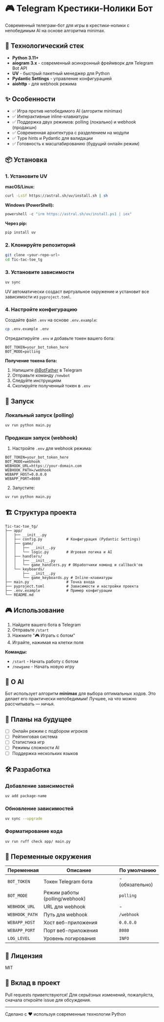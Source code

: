 # 🎮 Telegram Крестики-Нолики Бот

Современный телеграм-бот для игры в крестики-нолики с непобедимым AI на основе алгоритма minimax.

## 🚀 Технологический стек

- **Python 3.11+**
- **aiogram 3.x** - современный асинхронный фреймворк для Telegram Bot API
- **UV** - быстрый пакетный менеджер для Python
- **Pydantic Settings** - управление конфигурацией
- **aiohttp** - для webhook режима

## ✨ Особенности

- ✅ Игра против непобедимого AI (алгоритм minimax)
- ✅ Интерактивные inline-клавиатуры
- ✅ Поддержка двух режимов: polling (локально) и webhook (продакшн)
- ✅ Современная архитектура с разделением на модули
- ✅ Type hints и Pydantic для валидации
- ✅ Готовность к масштабированию (будущий онлайн режим)

## 📦 Установка

### 1. Установите UV

**macOS/Linux:**
```bash
curl -LsSf https://astral.sh/uv/install.sh | sh
```

**Windows (PowerShell):**
```powershell
powershell -c "irm https://astral.sh/uv/install.ps1 | iex"
```

**Через pip:**
```bash
pip install uv
```

### 2. Клонируйте репозиторий

```bash
git clone <your-repo-url>
cd Tic-tac-toe_tg
```

### 3. Установите зависимости

```bash
uv sync
```

UV автоматически создаст виртуальное окружение и установит все зависимости из `pyproject.toml`.

### 4. Настройте конфигурацию

Создайте файл `.env` на основе `.env.example`:

```bash
cp .env.example .env
```

Отредактируйте `.env` и добавьте токен вашего бота:

```env
BOT_TOKEN=your_bot_token_here
BOT_MODE=polling
```

**Получение токена бота:**
1. Напишите [@BotFather](https://t.me/BotFather) в Telegram
2. Отправьте команду `/newbot`
3. Следуйте инструкциям
4. Скопируйте полученный токен в `.env`

## 🎯 Запуск

### Локальный запуск (polling)

```bash
uv run python main.py
```

### Продакшн запуск (webhook)

1. Настройте `.env` для webhook режима:

```env
BOT_TOKEN=your_bot_token_here
BOT_MODE=webhook
WEBHOOK_URL=https://your-domain.com
WEBHOOK_PATH=/webhook
WEBAPP_HOST=0.0.0.0
WEBAPP_PORT=8080
```

2. Запустите:

```bash
uv run python main.py
```

## 🏗️ Структура проекта

```
Tic-tac-toe_tg/
├── app/
│   ├── __init__.py
│   ├── config.py           # Конфигурация (Pydantic Settings)
│   ├── game/
│   │   ├── __init__.py
│   │   └── logic.py        # Игровая логика и AI
│   ├── handlers/
│   │   ├── __init__.py
│   │   └── game_handlers.py # Обработчики команд и callback'ов
│   └── keyboards/
│       ├── __init__.py
│       └── game_keyboards.py # Inline-клавиатуры
├── main.py                 # Точка входа
├── pyproject.toml          # Зависимости и настройки проекта
├── .env.example            # Пример конфигурации
└── README.md
```

## 🎮 Использование

1. Найдите вашего бота в Telegram
2. Отправьте `/start`
3. Нажмите "🎮 Играть с ботом"
4. Играйте, нажимая на клетки поля

**Команды:**
- `/start` - Начать работу с ботом
- `/newgame` - Начать новую игру

## 🧠 О AI

Бот использует алгоритм **minimax** для выбора оптимальных ходов. Это делает его практически непобедимым! Лучшее, на что можно рассчитывать — ничья.

## 🔮 Планы на будущее

- [ ] Онлайн режим с подбором игроков
- [ ] Рейтинговая система
- [ ] Статистика игр
- [ ] Режимы сложности AI
- [ ] Поддержка нескольких языков

## 🛠️ Разработка

### Добавление зависимостей

```bash
uv add package-name
```

### Обновление зависимостей

```bash
uv sync --upgrade
```

### Форматирование кода

```bash
uv run ruff check app/ main.py
```

## 📝 Переменные окружения

| Переменная | Описание | По умолчанию |
|-----------|----------|--------------|
| `BOT_TOKEN` | Токен Telegram бота | - (обязательно) |
| `BOT_MODE` | Режим работы (polling/webhook) | `polling` |
| `WEBHOOK_URL` | URL для webhook | - |
| `WEBHOOK_PATH` | Путь для webhook | `/webhook` |
| `WEBAPP_HOST` | Хост веб-приложения | `0.0.0.0` |
| `WEBAPP_PORT` | Порт веб-приложения | `8080` |
| `LOG_LEVEL` | Уровень логирования | `INFO` |

## 📄 Лицензия

MIT

## 🤝 Вклад в проект

Pull requests приветствуются! Для серьёзных изменений, пожалуйста, сначала откройте issue для обсуждения.

---

Сделано с ❤️ используя современные технологии Python
